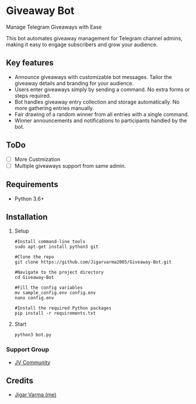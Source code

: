 # Giveaway Bot 

Manage Telegram Giveaways with Ease

This bot automates giveaway management for Telegram channel admins, making it easy to engage subscribers and grow your audience.

## Key features

- Announce giveaways with customizable bot messages. Tailor the giveaway details and branding for your audience.
- Users enter giveaways simply by sending a command. No extra forms or steps required.
- Bot handles giveaway entry collection and storage automatically. No more gathering entries manually.
- Fair drawing of a random winner from all entries with a single command.
- Winner announcements and notifications to participants handled by the bot.


## ToDo
- [ ] More Custmization
- [ ] Multiple giveaways support from same admin.

## Requirements

- Python 3.6+

## Installation

1. Setup

   ```
   #Install command-line tools
   sudo apt-get install python3 git
   
   #Clone the repo
   git clone https://github.com/Jigarvarma2005/Giveaway-Bot.git
   
   #Navigate to the project directory
   cd Giveaway-Bot

   #Fill the config variables
   mv sample_config.env config.env
   nano config.env
   
   #Install the required Python packages
   pip install -r requirements.txt
   ```

2. Start
   ```
   python3 bot.py
   ```



### Support Group
- [JV Community](https://t.me/jv_community)

## Credits
- [Jigar Varma (me)](https://github.com/jigarvarma2005)
